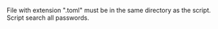File with extension ".toml" must be in the same directory as the script.
Script search all passwords. 

